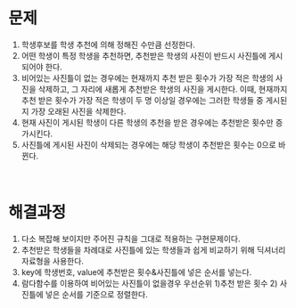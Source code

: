 # 문제

1. 학생후보를 학생 추천에 의해 정해진 수만큼 선정한다.
2. 어떤 학생이 특정 학생을 추천하면, 추천받은 학생의 사진이 반드시 사진틀에 게시되어야 한다.
3.  비어있는 사진틀이 없는 경우에는 현재까지 추천 받은 횟수가 가장 적은 학생의 사진을 삭제하고, 그 자리에 새롭게 추천받은 학생의 사진을 게시한다. 이때, 현재까지 추천 받은 횟수가 가장 적은 학생이 두 명 이상일 경우에는 그러한 학생들 중 게시된 지 가장 오래된 사진을 삭제한다. 
4. 현재 사진이 게시된 학생이 다른 학생의 추천을 받은 경우에는 추천받은 횟수만 증가시킨다.
5. 사진틀에 게시된 사진이 삭제되는 경우에는 해당 학생이 추천받은 횟수는 0으로 바뀐다.

​      

# 해결과정

1. 다소 복잡해 보이지만 주어진 규칙을 그대로 적용하는 구현문제이다.
2. 추천받은 학생들을 차례대로 사진틀에 있는 학생들과 쉽게 비교하기 위해 딕셔너리 자료형을 사용한다.
3. key에 학생번호, value에 추천받은 횟수&사진틀에 넣은 순서를 넣는다.
4. 람다함수를 이용하여 비어있는 사진틀이 없을경우 우선순위 1)추천 받은 횟수 2) 사진틀에 넣은 순서를 기준으로 정렬한다.

